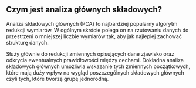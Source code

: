 ## Czym jest analiza głównych składowych?
Analiza składowych głównych (PCA) to najbardziej popularny algorytm redukcji wymiarów. W ogólnym skrócie polega on na rzutowaniu danych do przestrzeni o mniejszej liczbie wymiarów tak, aby jak najlepiej zachować strukturę danych.

Służy głównie do redukcji zmiennych opisujących dane zjawisko oraz odkrycia ewentualnych prawidłowości między cechami. Dokładna analiza składowych głównych umożliwia wskazanie tych zmiennych początkowych, które mają duży wpływ na wygląd poszczególnych składowych głównych czyli tych, które tworzą grupę jednorodną.
